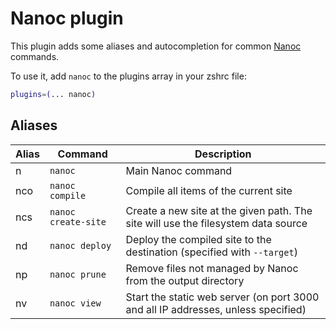 # Nanoc plugin

This plugin adds some aliases and autocompletion for common
[Nanoc](https://nanoc.ws) commands.

To use it, add `nanoc` to the plugins array in your zshrc file:

```zsh
plugins=(... nanoc)
```

## Aliases

| Alias | Command             | Description                                                                       |
| ----- | ------------------- | --------------------------------------------------------------------------------- |
| n     | `nanoc`             | Main Nanoc command                                                                |
| nco   | `nanoc compile`     | Compile all items of the current site                                             |
| ncs   | `nanoc create-site` | Create a new site at the given path. The site will use the filesystem data source |
| nd    | `nanoc deploy`      | Deploy the compiled site to the destination (specified with `--target`)           |
| np    | `nanoc prune`       | Remove files not managed by Nanoc from the output directory                       |
| nv    | `nanoc view`        | Start the static web server (on port 3000 and all IP addresses, unless specified) |
